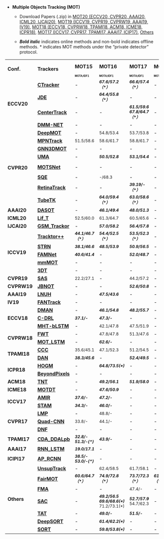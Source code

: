 - **Multiple Objects Tracking (MOT)**  
   - Download Papers (.zip) in [MOT20 (ECCV20, CVPR20, AAAI20, ICML20, IJCAI20)](https://drive.google.com/drive/folders/1d0nRzwtsw1_QfdI-FxhSr1Ugp8fByHYZ?usp=sharing),
   [MOT19 (ICCV19, CVPR19, CVPRW19, AAAI19, IV19)](https://drive.google.com/drive/folders/1b-c0LvIUQiEanvEg97GiZfVfVIEjcZSb?usp=sharing),
   [MOT18 (ECCV18, CVPRW18, TPAMI18, ACM18, ICME18, ICPR18)](https://drive.google.com/drive/folders/1EDBnKRDjwYhfagb1hYNqejHtNEhcjgIu?usp=sharing),
   [MOT17 (ICCV17, CVPR17, TPAMI17, AAAI17, ICIP17)](https://drive.google.com/drive/folders/14wW_zQvSoGRvR3gLCNWOJUIYbeg3ogUR?usp=sharing),
   [Others](https://drive.google.com/drive/folders/1M66Ftk7WxeU7oaGRYDcdSD9dEi7-_d3J?usp=sharing)
  
   - <b><i>Bold italic</i></b> indicates online methods and non-bold indicates offline methods. * indicates MOT methods under the “private detector” protocol.
<table class="center">
   </font>
<font size="1" face="Courier New" >
   <tr>
      <td rowspan="2";><b>Conf.<b></td>
      <td rowspan="2"><b>Trackers<b></td>
      <td><b>MOT15<b></td>
      <td><b>MOT16<b></td>
      <td><b>MOT17<b></td>
      <td><b>MOT20<b></td>
      <td><b>KITTI<b></td>
      <td><b>UA-DETRAC<b></td>
      <td><b>BDD100K<b></td>
      <td><b>Waymo<b></td>
   </tr>
   <tr>
      <td><font size="1"> <b><sup>MOTA/IDF1<sup><b></td>
      <td><font size="1"> <b><sup>MOTA/IDF1<sup><b></td>
      <td><font size="1"> <b><sup>MOTA/IDF1<sup><b></td>
      <td><font size="1"> <b><sup>MOTA/IDF1<sup><b></td>
      <td><font size="1"> <b><sup>MOTA/MOTP<sup><b></td>
      <td><font size="1"> <b><sup>PR-MOTA<sup><b></td>
      <td><font size="1"> <b><sup>MOTA/MOTP<sup><b></td>
      <td><font size="1"> <b><sup>MOTA<sup><b></td>
   </tr>
   <tr>
      <td rowspan="4"><b>ECCV20<b></td>
      <td><b><a href="https://arxiv.org/pdf/2007.14557v1.pdf">CTracker</a><b></td>
      <td>-</td>
      <td><sub><b><i>67.6/57.2（*）</i></b><sub></td>
      <td><sub><b><i>66.6/57.4（*）</i></b><sub></td>
      <td>-</td>
      <td>-</td>
      <td>-</td>
      <td>-</td>
      <td>-</td>
   </tr>
   <tr>
      <td><b><a href="https://arxiv.org/pdf/1909.12605.pdf">JDE</a><b></td>
      <td>-</td>
      <td><sub><b><i>64.4/55.8（*）</i></b><sub></td>
      <td>-</td>
      <td>-</td>
      <td>-</td>
      <td>-</td>
      <td>-</td>
      <td>-</td>
   </tr>
   <tr>
      <td><b><a href="https://arxiv.org/pdf/2004.01177.pdf">CenterTrack</a><b></td>
      <td>-</td>
      <td>-</td>
      <td><sub><b><i>61.5/59.6
       67.8/64.7（*）</i></b><sub></td>
      <td>-</td>
      <td><sub><b><i>89.44/85.0（*）</i></b><sub></td>
      <td>-</td>
      <td>-</td>
      <td>-</td>
   </tr>
   <tr>
      <td><b><a href="https://www.ecva.net/papers/eccv_2020/papers_ECCV/papers/123690613.pdf">DMM-NET</a><b></td>
      <td>-</td>
      <td>-</td>
      <td>-</td>
      <td>-</td>
      <td>-</td>
      <td><sub><b><i>12.2</i></b><sub></td>
      <td>-</td>
      <td>-</td>
   </tr>
   <tr>
      <td rowspan="8"><b>CVPR20<b></td>
      <td><b><a href="https://arxiv.org/pdf/1906.06618v2.pdf">DeepMOT</a><b></td>
      <td>-</td>
      <td><sub>54.8/53.4<sub></td>
      <td><sub>53.7/53.8<sub></td>
      <td>-</td>
      <td>-</td>
      <td>-</td>
      <td>-</td>
      <td>-</td>
   </tr> 
   <tr>
      <td><b><a href="https://arxiv.org/pdf/1912.07515.pdf">MPNTrack</a><b></td>
      <td><sub>51.5/58.6<sub></td>
      <td><sub>58.6/61.7<sub></td>
      <td><sub>58.8/61.7<sub></td>
      <td>-</td>
      <td>-</td>
      <td>-</td>
      <td>-</td>
      <td>-</td>
   </tr>    
   <tr>
      <td><b><a href="https://arxiv.org/pdf/2006.07327.pdf">GNN3DMOT</a><b></td>
      <td>-</td>
      <td>-</td>
      <td>-</td>
      <td>-</td>
      <td><sub>82.24/84.05<sub></td>
      <td>-</td>
      <td>-</td>
      <td>-</td>
   </tr> 
   <tr>
      <td><b><a href="https://arxiv.org/pdf/2003.11291.pdf">UMA</a><b></td>
      <td>-</td>
      <td><sub><b><i>50.5/52.8</i></b><sub></td>
      <td><sub><b><i>53.1/54.4</i></b><sub></td>
      <td>-</td>
      <td>-</td>
      <td>-</td>
      <td>-</td>
      <td>-</td>
   </tr>
   <tr>
      <td><b><a href="https://arxiv.org/pdf/1912.02096.pdf">MOTSNet</a><b></td>
      <td>-</td>
      <td>-</td>
      <td>-</td>
      <td>-</td>
      <td>-</td>
      <td>-</td>
      <td><sub><b><i>58.2/84.0（*）</i></b><sub></td>
      <td>-</td>
   </tr>     
   <tr>
      <td><b><a href="https://arxiv.org/pdf/2004.07472v1.pdf">SQE</a><b></td>
      <td>-</td>
      <td><sub>-/68.3<sub></td>
      <td>-</td>
      <td>-</td>
      <td>-</td>
      <td>-</td>
      <td>-</td>
      <td>-</td>
   </tr> 
   <tr>
      <td><b><a href="https://arxiv.org/pdf/2003.13870.pdf">RetinaTrack</a><b></td>
      <td>-</td>
      <td>-</td>
      <td><sub><b><i>39.19/-（*）</i></b><sub></td>
      <td>-</td>
      <td>-</td>
      <td>-</td>
      <td>-</td>
      <td><sub><b><i>44.92（*）</i></b><sub></td>
   </tr> 
   <tr>
      <td><b><a href="https://openaccess.thecvf.com/content_CVPR_2020/papers/Pang_TubeTK_Adopting_Tubes_to_Track_Multi-Object_in_a_One-Step_Training_CVPR_2020_paper.pdf">TubeTK</a><b></td>
      <td>-</td>
      <td><sub><b><i>64.0/59.4（*）</i></b><sub></td>
      <td><sub><b><i>63.0/58.6（*）</i></b><sub></td>
      <td>-</td>
      <td>-</td>
      <td>-</td>
      <td>-</td>
      <td>-</td>
   </tr>     
   <tr>
      <td rowspan="1"><b>AAAI20<b></td>
      <td><b><a href="https://aaai.org/ojs/index.php/AAAI/article/view/6694/6548">DASOT</a><b></td>
      <td>-</td>
      <td><sub><b><i>46.1/49.4</i></b><sub></td>
      <td><sub><b><i>48.0/51.3</i></b><sub></td>
      <td>-</td>
      <td>-</td>
      <td>-</td>
      <td>-</td>
      <td>-</td>
   </tr> 
   <tr>
      <td rowspan="1"><b>ICML20<b></td>
      <td><b><a href="https://arxiv.org/pdf/2006.14550.pdf">Lif_T</a><b></td>
      <td><sub>52.5/60.0<sub></td>
      <td><sub>61.3/64.7<sub></td>
      <td><sub>60.5/65.6<sub></td>
      <td>-</td>
      <td>-</td>
      <td>-</td>
      <td>-</td>
      <td>-</td>
   </tr>   
   <tr>
      <td rowspan="1"><b>IJCAI20<b></td>
      <td><b><a href="https://www.ijcai.org/Proceedings/2020/0074.pdf">GSM_Trackor</a><b></td>
      <td>-</td>
      <td><sub><b><i>57.0/58.2</i></b><sub></td>
      <td><sub><b><i>56.4/57.8</i></b><sub></td>
      <td>-</td>
      <td>-</td>
      <td>-</td>
      <td>-</td>
      <td>-</td>
   </tr>
   <tr>
      <td rowspan="5"><b>ICCV19<b></td>
      <td><b><a href="https://arxiv.org/pdf/1903.05625.pdf">Tracktor++</a><b></td>
      <td><sub><b><i>44.1/46.7（*）</i></b><sub></td>
      <td><sub><b><i>54.4/52.5（*）</i></b><sub></td>
      <td><sub><b><i>53.5/52.3（*）</i></b><sub></td>
      <td>-</td>
      <td>-</td>
      <td>-</td>
      <td>-</td>
      <td>-</td>
   </tr>
   <tr>
      <td><b><a href="https://arxiv.org/pdf/1904.11489.pdf">STRN</a><b></td>
      <td><sub><b><i>38.1/46.6</i></b><sub></td>
      <td><sub><b><i>48.5/53.9</i></b><sub></td>
      <td><sub><b><i>50.9/56.5</i></b><sub></td>
      <td>-</td>
      <td>-</td>
      <td>-</td>
      <td>-</td>
      <td>-</td>
   </tr>
   <tr>
      <td><b><a href="https://openaccess.thecvf.com/content_ICCV_2019/papers/Chu_FAMNet_Joint_Learning_of_Feature_Affinity_and_Multi-Dimensional_Assignment_for_ICCV_2019_paper.pdf">FAMNet</a><b></td>
      <td><sub><b><i>40.6/41.4</i></b><sub></td>
      <td>-</td>
      <td><sub><b><i>52.0/48.7</i></b><sub></td>
      <td>-</td>
      <td><sub><b><i>77.1/78.8</i></b><sub></td>
      <td><sub><b><i>19.8（*）</i></b><sub></td>
      <td>-</td>
      <td>-</td>
   </tr> 
   <tr>
      <td><b><a href="https://arxiv.org/pdf/1909.03850.pdf">mmMOT</a><b></td>
      <td>-</td>
      <td>-</td>
      <td>-</td>
      <td>-</td>
      <td><sub><b><i>84.77/85.21</i></b><sub></td>
      <td>-</td>
      <td>-</td>
      <td>-</td>
   </tr>
   <tr>
      <td><b><a href="https://arxiv.org/pdf/1811.10742.pdf">3DT</a><b></td>
      <td>-</td>
      <td>-</td>
      <td>-</td>
      <td>-</td>
      <td><sub><b><i>84.52/85.64</i></b><sub></td>
      <td>-</td>
      <td>-</td>
      <td>-</td>
   </tr>
   <tr>
      <td rowspan="1"><b>CVPR19<b></td>
      <td><b><a href="https://ieeexplore.ieee.org/stamp/stamp.jsp?tp=&arnumber=8954391">SAS</a><b></td>
      <td><sub>22.2/27.1<sub></td>
      <td>-</td>
      <td><sub>44.2/57.2<sub></td>
      <td>-</td>
      <td>-</td>
      <td>-</td>
      <td>-</td>
      <td>-</td>
   </tr>
   <tr>
      <td rowspan="1"><b>CVPRW19<b></td>
      <td><b><a href="https://ieeexplore.ieee.org/stamp/stamp.jsp?tp=&arnumber=9025639">JBNOT</a><b></td>
      <td>-</td>
      <td>-</td>
      <td><sub><b><i>52.6/50.8</i></b><sub></td>
      <td>-</td>
      <td>-</td>
      <td>-</td>
      <td>-</td>
      <td>-</td>
   </tr>
   <tr>
      <td rowspan="1"><b>AAAI19<b></td>
      <td><b><a href="https://arxiv.org/pdf/1812.03621.pdf">LNUH</a><b></td>
      <td>-</td>
      <td><sub><b><i>47.5/43.6</i></b><sub></td>
      <td>-</td>
      <td>-</td>
      <td>-</td>
      <td>-</td>
      <td>-</td>
      <td>-</td>
   </tr>
   <tr>
      <td rowspan="1"><b>IV19<b></td>
      <td><b><a href="https://arxiv.org/pdf/1905.02843.pdf">FANTrack</a><b></td>
      <td>-</td>
      <td>-</td>
      <td>-</td>
      <td>-</td>
      <td><sub><b><i>77.72/82.32</i></b><sub></td>
      <td>-</td>
      <td>-</td>
      <td>-</td>
   </tr>
   <tr>
      <td rowspan="3"><b>ECCV18<b></td>
      <td><b><a href="https://openaccess.thecvf.com/content_ECCV_2018/papers/Ji_Zhu_Online_Multi-Object_Tracking_ECCV_2018_paper.pdf">DMAN</a><b></td>
      <td>-</td>
      <td><sub><b><i>46.1/54.8</i></b><sub></td>
      <td><sub><b><i>48.2/55.7</i></b><sub></td>
      <td>-</td>
      <td>-</td>
      <td>-</td>
      <td>-</td>
      <td>-</td>
   </tr>
   <tr>
      <td><b><a href="https://openaccess.thecvf.com/content_ECCV_2018/papers/Liangliang_Ren_Collaborative_Deep_Reinforcement_ECCV_2018_paper.pdf">C-DRL</a><b></td>
      <td><sub><b><i>37.1/-</i></b><sub></td>
      <td><sub><b><i>47.3/-</i></b><sub></td>
      <td>-</td>
      <td>-</td>
      <td>-</td>
      <td>-</td>
      <td>-</td>
      <td>-</td>
   </tr>
   <tr>
      <td><b><a href="https://openaccess.thecvf.com/content_ECCV_2018/papers/Chanho_Kim_Multi-object_Tracking_with_ECCV_2018_paper.pdf">MHT-bLSTM</a><b></td>
      <td>-</td>
      <td><sub>42.1/47.8<sub></td>
      <td><sub>47.5/51.9<sub></td>
      <td>-</td>
      <td>-</td>
      <td>-</td>
      <td>-</td>
      <td>-</td>
   </tr>
   <tr>
      <td rowspan="2"><b>CVPRW18<b></td>
      <td><b><a href="https://arxiv.org/pdf/1705.08314v4.pdf">FWT</a><b></td>
      <td>-</td>
      <td><sub>47.8/47.8<sub></td>
      <td><sub>51.3/47.6<sub></td>
      <td>-</td>
      <td>-</td>
      <td>-</td>
      <td>-</td>
      <td>-</td>
   </tr>
   <tr>
      <td><b><a href="https://ieeexplore.ieee.org/stamp/stamp.jsp?tp=&arnumber=8575325">MOT_LSTM</a><b></td>
      <td>-</td>
      <td><sub><b><i>62.6/-</i></b><sub></td>
      <td>-</td>
      <td>-</td>
      <td>-</td>
      <td>-</td>
      <td>-</td>
      <td>-</td>
   </tr>
   <tr>
      <td rowspan="2"><b>TPAMI18<b></td>
      <td><b><a href="https://ieeexplore.ieee.org/stamp/stamp.jsp?tp=&arnumber=8493320">CCC</a><b></td>
      <td><sub>35.6/45.1<sub></td>
      <td><sub>47.1/52.3<sub></td>
      <td><sub>51.2/54.5<sub></td>
      <td>-</td>
      <td>-</td>
      <td>-</td>
      <td>-</td>
      <td>-</td>
   </tr>
   <tr>
      <td><b><a href="https://ieeexplore.ieee.org/stamp/stamp.jsp?tp=&arnumber=8766896">DAN</a><b></td>
      <td><sub><b><i>38.3/45.6</i></b><sub></td>
      <td>-</td>
      <td><sub><b><i>52.4/49.5</i></b><sub></td>
      <td>-</td>
      <td>-</td>
      <td>-</td>
      <td>-</td>
      <td>-</td>
   </tr>
   <tr>
      <td rowspan="2"><b>ICPR18<b></td>
      <td><b><a href="https://ieeexplore.ieee.org/stamp/stamp.jsp?tp=&arnumber=8545450">HOGM</a><b></td>
      <td>-</td>
      <td><sub><b><i>64.8/73.5(*)</i></b><sub></td>
      <td>-</td>
      <td>-</td>
      <td>-</td>
      <td>-</td>
      <td>-</td>
      <td>-</td>
   </tr>
   <tr>
      <td><b><a href="https://arxiv.org/pdf/1802.09298.pdf">BeyondPixels</a><b></td>
      <td>-</td>
      <td>-</td>
      <td>-</td>
      <td>-</td>
      <td><sub><b><i>84.24/85.73</i></b><sub></td>
      <td>-</td>
      <td>-</td>
      <td>-</td>
   </tr>
   <tr>
      <td rowspan="1"><b>ACM18<b></td>
      <td><b><a href="https://dl.acm.org/doi/pdf/10.1145/3343031.3350853">TNT</a><b></td>
      <td>-</td>
      <td><sub><b><i>49.2/56.1</i></b><sub></td>
      <td><sub><b><i>51.9/58.0</i></b><sub></td>
      <td>-</td>
      <td>-</td>
      <td>-</td>
      <td>-</td>
      <td>-</td>
   </tr>
   <tr>
      <td rowspan="1"><b>ICME18<b></td>
      <td><b><a href="https://arxiv.org/abs/1809.04427.pdf">MOTDT</a><b></td>
      <td>-</td>
      <td><sub><b><i>47.6/50.9</i></b><sub></td>
      <td>-</td>
      <td>-</td>
      <td>-</td>
      <td>-</td>
      <td>-</td>
      <td>-</td>
   </tr>
   <tr>
      <td rowspan="2"><b>ICCV17<b></td>
      <td><b><a href="https://arxiv.org/pdf/1701.01909.pdf">AMIR</a><b></td>
      <td><sub><b><i>37.6/-</i></b><sub></td>
      <td><sub><b><i>47.2/-</i></b><sub></td>
      <td>-</td>
      <td>-</td>
      <td>-</td>
      <td>-</td>
      <td>-</td>
      <td>-</td>
   </tr>
   <tr>
      <td><b><a href="https://openaccess.thecvf.com/content_ICCV_2017/papers/Chu_Online_Multi-Object_Tracking_ICCV_2017_paper.pdf">STAM</a><b></td>
      <td><sub><b><i>34.3/-</i></b><sub></td>
      <td><sub><b><i>46.0/-</i></b><sub></td>
      <td>-</td>
      <td>-</td>
      <td>-</td>
      <td>-</td>
      <td>-</td>
      <td>-</td>
   </tr>
   <tr>
      <td rowspan="3"><b>CVPR17<b></td>
      <td><b><a href="https://openaccess.thecvf.com/content_cvpr_2017/papers/Tang_Multiple_People_Tracking_CVPR_2017_paper.pdf">LMP</a><b></td>
      <td>-</td>
      <td><sub>48.8/-<sub></td>
      <td>-</td>
      <td>-</td>
      <td>-</td>
      <td>-</td>
      <td>-</td>
      <td>-</td>
   </tr>
   <tr>
      <td><b><a href="https://openaccess.thecvf.com/content_cvpr_2017/papers/Son_Multi-Object_Tracking_With_CVPR_2017_paper.pdf">Quad-CNN</a><b></td>
      <td><sub>33.8/-<sub></td>
      <td><sub>44.1/-<sub></td>
      <td>-</td>
      <td>-</td>
      <td>-</td>
      <td>-</td>
      <td>-</td>
      <td>-</td>
   </tr>
   <tr>
      <td><b><a href="https://openaccess.thecvf.com/content_cvpr_2017/papers/Schulter_Deep_Network_Flow_CVPR_2017_paper.pdf">DNF</a><b></td>
      <td>-</td>
      <td>-</td>
      <td>-</td>
      <td>-</td>
      <td><sub>67.36/78.79<sub></td>
      <td>-</td>
      <td>-</td>
      <td>-</td>
   </tr>
   <tr>
      <td rowspan="1"><b>TPAMI17<b></td>
      <td><b><a href="https://ieeexplore.ieee.org/stamp/stamp.jsp?tp=&arnumber=7893777">CDA_DDALpb</a><b></td>
      <td><sub><b><i>32.8/-
                     51.3/-(*)</i></b><sub></td>
      <td><sub><b><i>43.9/-</i></b><sub></td>
      <td>-</td>
      <td>-</td>
      <td>-</td>
      <td>-</td>
      <td>-</td>
      <td>-</td>
   </tr>
   <tr>
      <td rowspan="1"><b>AAAI17<b></td>
      <td><b><a href="https://arxiv.org/pdf/1604.03635.pdf">RNN_LSTM</a><b></td>
      <td><sub><b><i>19.0/17.1</i></b><sub></td>
      <td>-</td>
      <td>-</td>
      <td>-</td>
      <td>-</td>
      <td>-</td>
      <td>-</td>
      <td>-</td>
   </tr>      
   <tr>
      <td rowspan="1"><b>ICIPI17<b></td>
      <td><b><a href="https://ieeexplore.ieee.org/stamp/stamp.jsp?tp=&arnumber=8296360">AP_RCNN</a><b></td>
      <td><sub><b><i>38.5/-
                     53.0/-(*)</i></b><sub></td>
      <td>-</td>
      <td>-</td>
      <td>-</td>
      <td>-</td>
      <td>-</td>
      <td>-</td>
      <td>-</td>
   </tr>
   <tr>
      <td rowspan="7"><b>Others<b></td>
      <td><b><a href="https://arxiv.org/pdf/2006.02609.pdf">UnsupTrack</a><b></td>
      <td>-</td>
      <td><sub>62.4/58.5<sub></td>
      <td><sub>61.7/58.1<sub></td>
      <td>-</td>
      <td>-</td>
      <td>-</td>
      <td>-</td>
      <td>-</td>
   </tr>
   <tr>
      <td><b><a href="https://arxiv.org/pdf/2004.01888.pdf">FairMOT</a><b></td>
      <td><sub><b><i>60.6/64.7（*）</i></b><sub></td>
      <td><sub><b><i>74.9/72.8（*）</i></b><sub></td>
      <td><sub><b><i>73.7/72.3（*）</i></b><sub></td>
      <td><sub><b><i>61.8/67.3（*）</i></b><sub></td>
      <td>-</td>
      <td>-</td>
      <td>-</td>
      <td>-</td>
   </tr>
   <tr>
      <td><b><a href="https://arxiv.org/pdf/1905.02292.pdf">FMA</a><b></td>
      <td>-</td>
      <td>-</td>
      <td><sub>47.4/-<sub></td>
      <td>-</td>
      <td>-</td>
      <td>-</td>
      <td>-</td>
      <td>-</td>
   </tr>
   <tr>
      <td><b><a href="https://arxiv.org/pdf/1901.06129.pdf">SAC</a><b></td>
      <td>-</td>
      <td><sub><b><i>49.2/56.5
                     69.6/68.6(*)</i></b>
                     71.2/73.1(*)<sub></td>
      <td><sub><b><i>52.7/57.9</i></b>
                     54.7/62.3<sub></td>
      <td>-</td>
      <td>-</td>
      <td>-</td>
      <td>-</td>
      <td>-</td>
   </tr>
   <tr>
      <td><b><a href="https://arxiv.org/pdf/1808.01562.pdf">TAT</a><b></td>
      <td>-</td>
      <td><sub><b><i>49.0/-</i></b><sub></td>
      <td><sub><b><i>51.5/-</i></b><sub></td>
      <td>-</td>
      <td>-</td>
      <td>-</td>
      <td>-</td>
      <td>-</td>
   </tr>
   <tr>
      <td><b><a href="https://arxiv.org/pdf/1703.07402.pdf">DeepSORT</a><b></td>
      <td>-</td>
      <td><sub><b><i>61.4/62.2(*)</i></b><sub></td>
      <td>-</td>
      <td>-</td>
      <td>-</td>
      <td>-</td>
      <td>-</td>
      <td>-</td>
   </tr>
   <tr>
      <td><b><a href="https://arxiv.org/pdf/1602.00763.pdf">SORT</a><b></td>
      <td>-</td>
      <td><sub><b><i>59.8/53.8(*)</i></b><sub></td>
      <td>-</td>
      <td>-</td>
      <td>-</td>
      <td>-</td>
      <td>-</td>
      <td>-</td>
   </tr>
</table></font>

<!-- #### Contents
- [Multiple Objects Tracking]() -->
      
